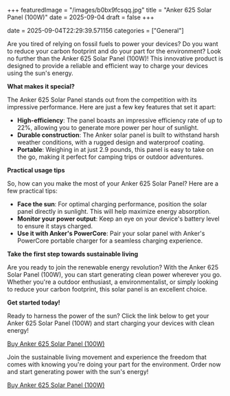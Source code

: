 +++
featuredImage = "/images/b0bx9fcsqq.jpg"
title = "Anker 625 Solar Panel (100W)"
date = 2025-09-04
draft = false
+++

date = 2025-09-04T22:29:39.571156
categories = ["General"]

Are you tired of relying on fossil fuels to power your devices? Do you want to reduce your carbon footprint and do your part for the environment? Look no further than the Anker 625 Solar Panel (100W)! This innovative product is designed to provide a reliable and efficient way to charge your devices using the sun's energy.

**What makes it special?**

The Anker 625 Solar Panel stands out from the competition with its impressive performance. Here are just a few key features that set it apart:

* **High-efficiency**: The panel boasts an impressive efficiency rate of up to 22%, allowing you to generate more power per hour of sunlight.
* **Durable construction**: The Anker solar panel is built to withstand harsh weather conditions, with a rugged design and waterproof coating.
* **Portable**: Weighing in at just 2.9 pounds, this panel is easy to take on the go, making it perfect for camping trips or outdoor adventures.

**Practical usage tips**

So, how can you make the most of your Anker 625 Solar Panel? Here are a few practical tips:

* **Face the sun**: For optimal charging performance, position the solar panel directly in sunlight. This will help maximize energy absorption.
* **Monitor your power output**: Keep an eye on your device's battery level to ensure it stays charged.
* **Use it with Anker's PowerCore**: Pair your solar panel with Anker's PowerCore portable charger for a seamless charging experience.

**Take the first step towards sustainable living**

Are you ready to join the renewable energy revolution? With the Anker 625 Solar Panel (100W), you can start generating clean power wherever you go. Whether you're a outdoor enthusiast, a environmentalist, or simply looking to reduce your carbon footprint, this solar panel is an excellent choice.

**Get started today!**

Ready to harness the power of the sun? Click the link below to get your Anker 625 Solar Panel (100W) and start charging your devices with clean energy!

[Buy Anker 625 Solar Panel (100W)](https://www.amazon.com/dp/B0BX9FCSQQ)

Join the sustainable living movement and experience the freedom that comes with knowing you're doing your part for the environment. Order now and start generating power with the sun's energy!

[Buy Anker 625 Solar Panel (100W)](https://www.amazon.com/dp/B0BX9FCSQQ)
